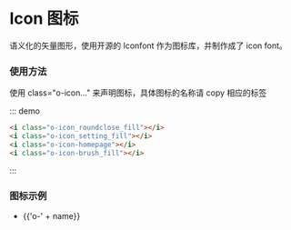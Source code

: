 <script>
  var iconList = require('../icon.json');
  export default {
    data() {
      return {
        icons: iconList
      };
    }
  }
</script>
<style lang="less" type="text/less" scoped>
ul.icon-list {
    display: flex;
    flex-direction: row;
    flex-wrap: wrap;
    margin: 0 0 !important;
    border: 1px solid #eaeefb;
    border-radius: 4px;    
}
.icon-list li {
    display: block;
    width: 20%;
    height: 120px;
    line-height:120px;
    text-align: center;
    transition: color .15s linear;
    border-right: 1px solid #eee;
    border-bottom: 1px solid #eee;
    margin-right: -1px;
    margin-bottom: -1px;
    
}
.icon-list li span{
    display: inline-block;
    line-height: normal;
    vertical-align: middle;
    font-family: Helvetica Neue,Helvetica,PingFang SC,Hiragino Sans GB,Microsoft YaHei,SimSun,sans-serif;
    color: #99a9bf;
}
.icon-list li i {
    display: block;
    font-size: 24px;
    margin-bottom: 15px;
    color: #3f536e;
}
</style>

# Icon 图标

语义化的矢量图形，使用开源的 Iconfont 作为图标库，并制作成了 icon font。

### 使用方法

使用 class="o-icon..." 来声明图标，具体图标的名称请 copy 相应的标签

<div class="demo-block icon-show">
    <i class="o-icon_roundclose_fill"></i>
    <i class="o-icon_setting_fill"></i>
    <i class="o-icon-homepage"></i>
    <i class="o-icon-brush_fill"></i>
</div>

::: demo

```html
<i class="o-icon_roundclose_fill"></i>
<i class="o-icon_setting_fill"></i>
<i class="o-icon-homepage"></i>
<i class="o-icon-brush_fill"></i>
```

:::

### 图标示例

<ul class="icon-list icon-show">
  <li v-for="name in icons" :key="name">
    <span>
      <i :class="'o-' + name"></i>
      {{'o-' + name}}
    </span>
  </li>
</ul>
